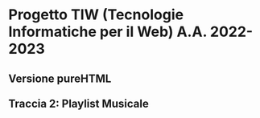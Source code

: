 # Progetto TIW (Tecnologie Informatiche per il Web) A.A. 2022-2023
## Versione pureHTML<br><br>Traccia 2: Playlist Musicale
